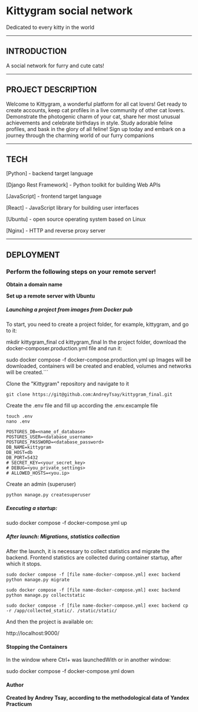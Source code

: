 # Kittygram social network 
Dedicated to every kitty in the world

___

## INTRODUCTION
A social network for furry and cute cats!

___

## PROJECT DESCRIPTION

Welcome to Kittygram, a wonderful platform for all cat lovers! Get ready to create accounts, keep cat profiles in a live community of other cat lovers. Demonstrate the photogenic charm of your cat, share her most unusual achievements and celebrate birthdays in style. Study adorable feline profiles, and bask in the glory of all feline! Sign up today and embark on a journey through the charming world of our furry companions
___

## TECH

[Python] - backend target language

[Django Rest Framework] - Python toolkit for building Web APIs

[JavaScript] - frontend target language

[React] - JavaScript library for building user interfaces

[Ubuntu] - open source operating system based on Linux

[Nginx] - HTTP and reverse proxy server

___

## DEPLOYMENT

### Perform the following steps on your remote server!
**Obtain a domain name**

**Set up a remote server with Ubuntu**

##### Launching a project from images from Docker pub #####
To start, you need to create a project folder, for example, kittygram, and go to it:

mkdir kittygram_final
cd kittygram_final
In the project folder, download the docker-composer.production.yml file and run it:

sudo docker compose -f docker-compose.production.yml up
Images will be downloaded, containers will be created and enabled, volumes and networks will be created.```

Clone the "Kittygram" repository and navigate to it

```
git clone https://git@github.com:AndreyTsay/kittygram_final.git
```

Create the .env file and fill up according the .env.excample file

```
touch .env
nano .env

POSTGRES_DB=<name_of_database>
POSTGRES_USER=<database_username>
POSTGRES_PASSWORD=<database_password>
DB_NAME=kittygram
DB_HOST=db
DB_PORT=5432
# SECRET_KEY=<your_secret_key>
# DEBUG=<you_private_settings>
# ALLOWED_HOSTS=<you.ip>
```
Create an admin (superuser)

```
python manage.py createsuperuser
```
#####  Executing a startup:

sudo docker compose -f docker-compose.yml up

##### After launch: Migrations, statistics collection

After the launch, it is necessary to collect statistics and migrate the backend. Frontend statistics are collected during container startup, after which it stops.
```
sudo docker compose -f [file name-docker-compose.yml] exec backend python manage.py migrate

sudo docker compose -f [file name-docker-compose.yml] exec backend python manage.py collectstatic

sudo docker compose -f [file name-docker-compose.yml] exec backend cp -r /app/collected_static/. /static/static/
```
And then the project is available on:

http://localhost:9000/
#### Stopping the Containers
In the window where Ctrl+ was launchedWith or in another window:

sudo docker compose -f docker-compose.yml down

#### Author

**Created by Andrey Tsay, according to the methodological data of Yandex Practicum**
